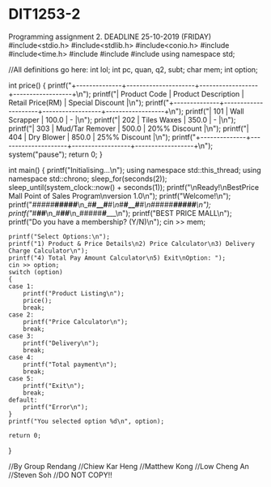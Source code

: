 # DIT1253-2
Programming assignment 2. DEADLINE 25-10-2019 (FRIDAY)
#include<stdio.h>
#include<stdlib.h>
#include<conio.h>
#include<iostream>
#include<time.h>
#include<chrono>
#include<thread>
#include<iomanip>
using namespace std;

//All definitions go here:
int lol;
int pc, quan, q2, subt;
char mem;
int option;

int price()
{
	printf("+--------------+---------------------+------------------+------------------+\n");
	printf("| Product Code | Product Description | Retail Price(RM) | Special Discount |\n");
	printf("+--------------+---------------------+------------------+------------------+\n");
	printf("|     101      |    Wall Scrapper    |      100.0       |        -         |\n");
	printf("|     202      |     Tiles Waxes     |      350.0       |        -         |\n");
	printf("|     303      |   Mud/Tar Remover   |      500.0       |   20%% Discount   |\n");
	printf("|     404      |      Dry Blower     |      850.0       |   25%% Discount   |\n");
	printf("+--------------+---------------------+------------------+------------------+\n");
	system("pause");
	return 0;
}

int main()
{
	printf("Initialising...\n");
	using namespace std::this_thread;
	using namespace std::chrono;
	sleep_for(seconds(2));
	sleep_until(system_clock::now() + seconds(1));
	printf("\nReady!\nBestPrice Mall Point of Sales Program\nversion 1.0\n");
	printf("Welcome!\n");
	printf("_#####___#####__\n_#____#__#____#_\n_#____#__#____#_\n_#####___#####__\n");
	printf("_#____#__#______\n_#____#__#______\n_#####___#______\n");
	printf("BEST PRICE MALL\n");
	printf("Do you have a membership? (Y/N)\n");
	cin >> mem;

	printf("Select Options:\n");
	printf("1) Product & Price Details\n2) Price Calculator\n3) Delivery Charge Calculator\n");
	printf("4) Total Pay Amount Calculator\n5) Exit\nOption: ");
	cin >> option;
	switch (option)
	{
	case 1:
		printf("Product Listing\n");
		price();
		break;
	case 2:
		printf("Price Calculator\n");
		break;
	case 3:
		printf("Delivery\n");
		break;
	case 4:
		printf("Total payment\n");
		break;
	case 5:
		printf("Exit\n");
		break;
	default:
		printf("Error\n");
	}
	printf("You selected option %d\n", option);

	return 0;
}

//By Group Rendang
//Chiew Kar Heng
//Matthew Kong
//Low Cheng An
//Steven Soh
//DO NOT COPY!!
